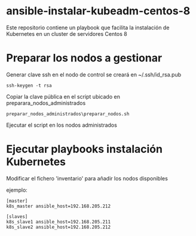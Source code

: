 # ansible-instalar-kubeadm-centos-8
Este repositorio contiene un playbook que facilita la instalación de Kubernetes en un cluster de servidores Centos 8

# Preparar los nodos a gestionar

Generar clave ssh en el nodo de control se creará en ~/.ssh/id_rsa.pub

`ssh-keygen -t rsa`

Copiar la clave pública en el script ubicado en preparara_nodos_administrados

`preparar_nodos_administrados\preparar_nodos.sh`

Ejecutar el script en los nodos administrados


# Ejecutar playbooks instalación Kubernetes

Modificar el fichero 'inventario' para añadir los nodos disponibles

ejemplo:
```
[master]
k8s_master ansible_host=192.168.205.212

[slaves]
k8s_slave1 ansible_host=192.168.205.211
k8s_slave2 ansible_host=192.168.205.212

```

